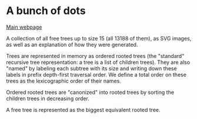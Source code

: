 # A bunch of dots

[Main webpage](http://castux.github.io/trees/)

A collection of all free trees up to size 15 (all 13188 of them), as SVG images, as well as an explanation of how they were generated.

Trees are represented in memory as ordered rooted trees (the "standard" recursive tree representation: a tree is a list of children trees). They are also "named" by labeling each subtree with its size and writing down these labels in prefix depth-first traversal order. We define a total order on these trees as the lexicographic order of their names.

Ordered rooted trees are "canonized" into rooted trees by sorting the children trees in decreasing order.

A free tree is represented as the biggest equivalent rooted tree.
